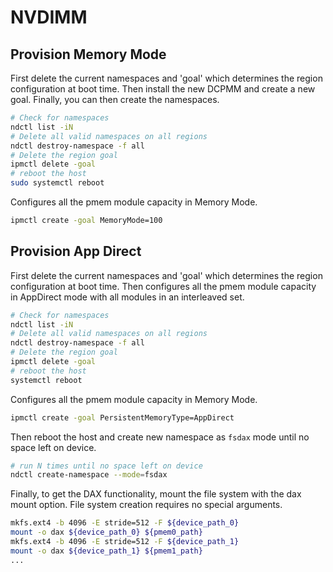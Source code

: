 # NVDIMM

## Provision Memory Mode

First delete the current namespaces and 'goal' which determines the region configuration at boot time. Then install the new DCPMM and create a new goal. Finally, you can then create the namespaces.

```bash
# Check for namespaces
ndctl list -iN
# Delete all valid namespaces on all regions
ndctl destroy-namespace -f all
# Delete the region goal
ipmctl delete -goal
# reboot the host
sudo systemctl reboot
```

Configures all the pmem module capacity in Memory Mode.

```bash
ipmctl create -goal MemoryMode=100
```

## Provision App Direct

First delete the current namespaces and 'goal' which determines the region configuration at boot time. Then configures all the pmem module capacity in AppDirect mode with all modules in an interleaved set.

```bash
# Check for namespaces
ndctl list -iN
# Delete all valid namespaces on all regions
ndctl destroy-namespace -f all
# Delete the region goal
ipmctl delete -goal
# reboot the host
systemctl reboot
```

Configures all the pmem module capacity in Memory Mode.
```bash
ipmctl create -goal PersistentMemoryType=AppDirect
```

Then reboot the host and create new namespace as `fsdax` mode until no space left on device.

```bash
# run N times until no space left on device
ndctl create-namespace --mode=fsdax 
```

Finally, to get the DAX functionality, mount the file system with the dax mount option. File system creation requires no special arguments.

```bash
mkfs.ext4 -b 4096 -E stride=512 -F ${device_path_0}
mount -o dax ${device_path_0} ${pmem0_path}
mkfs.ext4 -b 4096 -E stride=512 -F ${device_path_1}
mount -o dax ${device_path_1} ${pmem1_path}
...
```

